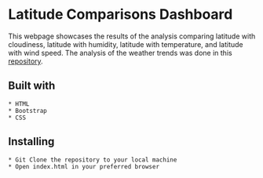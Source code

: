 # Latitude Comparisons Dashboard

This webpage showcases the results of the analysis comparing latitude with cloudiness, latitude with humidity, latitude with temperature, and latitude with wind speed. The analysis of the weather trends was done in this [repository](https://github.com/makeller234/python-api-challenge). 

## Built with
    * HTML
    * Bootstrap
    * CSS

## Installing
    * Git Clone the repository to your local machine
    * Open index.html in your preferred browser